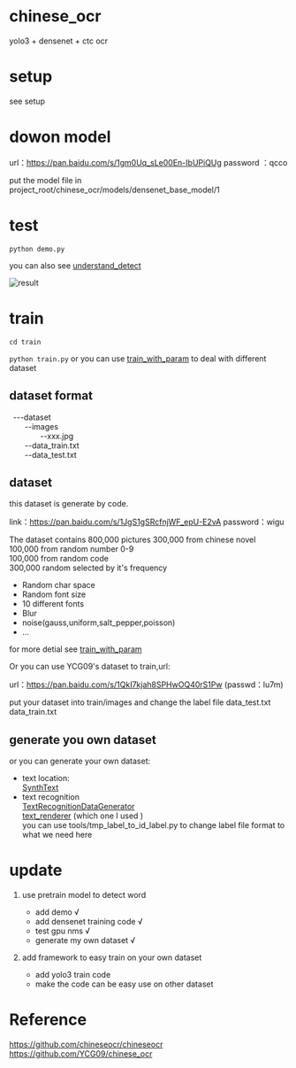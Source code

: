 # chinese_ocr
yolo3 + densenet + ctc ocr

# setup 
see setup

# dowon model 
url：https://pan.baidu.com/s/1gm0Uq_sLe00En-IbUPiQUg 
password ：qcco 

put the model file in project_root/chinese_ocr/models/densenet_base_model/1

# test
`python demo.py`

you can also see [understand_detect](https://github.com/bing1zhi2/chinese_ocr/blob/master/chinese_ocr/understand_detect.ipynb)

![result](https://github.com/bing1zhi2/chinese_ocr/blob/master/chinese_ocr/test_result/result.png "result")
# train
`cd train`

`python train.py`
or you can use [train_with_param](https://github.com/bing1zhi2/chinese_ocr/blob/master/chinese_ocr/train_use_new_dataset.py) to deal with different dataset

## dataset format


&ensp;---dataset    
&ensp;&ensp;&ensp;&ensp;--images    
&ensp;&ensp;&ensp;&ensp;&ensp;&ensp;&ensp;&ensp;--xxx.jpg   
&ensp;&ensp;&ensp;&ensp;--data_train.txt   
&ensp;&ensp;&ensp;&ensp;--data_test.txt   



## dataset
this dataset is generate by code.

link：https://pan.baidu.com/s/1JgS1gSRcfnjWF_epU-E2vA 
password：wigu 
  
The dataset contains 800,000 pictures 
300,000 from chinese novel  
100,000 from random number 0-9    
100,000 from random code    
300,000 random selected by it's frequency    

* Random char space
* Random font size 
* 10 different fonts
* Blur
* noise(gauss,uniform,salt_pepper,poisson)
* ...

for more detial see [train_with_param](https://github.com/bing1zhi2/chinese_ocr/blob/master/chinese_ocr/train_use_new_dataset.py) 


Or you can use YCG09's dataset to train,url:

url：https://pan.baidu.com/s/1QkI7kjah8SPHwOQ40rS1Pw (passwd：lu7m)


put your dataset into train/images and change the label file data_test.txt data_train.txt


## generate you own dataset
or you can generate your own dataset:
* text location:    
[SynthText](https://github.com/JarveeLee/SynthText_Chinese_version) 
* text recognition  
[TextRecognitionDataGenerator](https://github.com/Belval/TextRecognitionDataGenerator)   
[text_renderer](https://github.com/Sanster/text_renderer)  (which one I used )  
you can use tools/tmp_label_to_id_label.py to change label file format to what we need here


#  update
1. use pretrain model to detect word
   * add demo   &radic;
   * add densenet training code &radic;
   * test gpu nms &radic;
   * generate my own dataset &radic;
 
2. add framework to easy train on your own dataset
   * add yolo3 train code
   * make the code can be  easy use on other dataset
 
  
   
# Reference
https://github.com/chineseocr/chineseocr
https://github.com/YCG09/chinese_ocr
